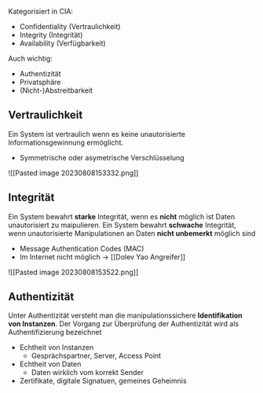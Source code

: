 Kategorisiert in CIA:

- Confidentiality (Vertraulichkeit)
- Integrity (Integrität)
- Availability (Verfügbarkeit)

Auch wichtig:

- Authentizität
- Privatsphäre
- (Nicht-)Abstreitbarkeit

## Vertraulichkeit

Ein System ist vertraulich wenn es keine unautorisierte Informationsgewinnung ermöglicht.

- Symmetrische oder asymetrische Verschlüsselung

![[Pasted image 20230808153332.png]]

## Integrität

Ein System bewahrt **starke** Integrität, wenn es **nicht** möglich ist Daten unautorisiert zu maipulieren.
Ein System bewahrt **schwache** Integrität, wenn unautorisierte Manipulationen
an Daten **nicht unbemerkt** möglich sind

- Message Authentication Codes (MAC)
- Im Internet nicht möglich -> [[Dolev Yao Angreifer]]

![[Pasted image 20230808153522.png]]

## Authentizität

Unter Authentizität versteht man die manipulationssichere **Identifikation von Instanzen**.
Der Vorgang zur Überprüfung der Authentizität wird als Authentifizierung bezeichnet

- Echtheit von Instanzen
  - Gesprächspartner, Server, Access Point
- Echtheit von Daten
  - Daten wirklich vom korrekt Sender
- Zertifikate, digitale Signatuen, gemeines Geheimnis
